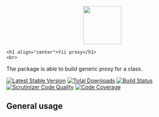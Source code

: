 <p align="center">
    <a href="https://github.com/yiisoft" target="_blank">
        <img src="https://github.com/yiisoft.png" height="100px">
    </a>

    <h1 align="center">Yii proxy</h1>
    <br>
</p>

The package is able to build generic proxy for a class.

[![Latest Stable Version](https://poser.pugx.org/yiisoft/proxy/v/stable.png)](https://packagist.org/packages/yiisoft/proxy)
[![Total Downloads](https://poser.pugx.org/yiisoft/proxy/downloads.png)](https://packagist.org/packages/yiisoft/proxy)
[![Build Status](https://travis-ci.com/yiisoft/proxy.svg?branch=master)](https://travis-ci.com/yiisoft/proxy)
[![Scrutinizer Code Quality](https://scrutinizer-ci.com/g/yiisoft/proxy/badges/quality-score.png?b=master)](https://scrutinizer-ci.com/g/yiisoft/proxy/?branch=master)
[![Code Coverage](https://scrutinizer-ci.com/g/yiisoft/proxy/badges/coverage.png?b=master)](https://scrutinizer-ci.com/g/yiisoft/proxy/?branch=master)

## General usage

